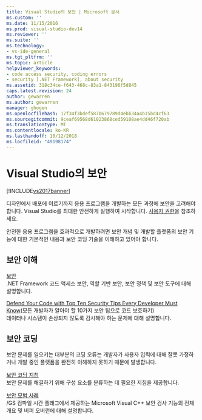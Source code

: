 ```yaml
---
title: Visual Studio의 보안 | Microsoft 문서
ms.custom: ''
ms.date: 11/15/2016
ms.prod: visual-studio-dev14
ms.reviewer: ''
ms.suite: ''
ms.technology:
- vs-ide-general
ms.tgt_pltfrm: ''
ms.topic: article
helpviewer_keywords:
- code access security, coding errors
- security [.NET Framework], about security
ms.assetid: 318c34ce-f643-468c-83a1-843196f5d845
caps.latest.revision: 24
author: gewarren
ms.author: gewarren
manager: ghogen
ms.openlocfilehash: 17f34f3bdef587b679789d4ebb34a4b15bd4cf63
ms.sourcegitcommit: 9ceaf69568d61023868ced59108ae4dd46f720ab
ms.translationtype: MT
ms.contentlocale: ko-KR
ms.lasthandoff: 10/12/2018
ms.locfileid: "49198174"
---
```

# <a name="security-in-visual-studio"></a>Visual Studio의 보안
[!INCLUDE[vs2017banner](../includes/vs2017banner.md)]

디자인에서 배포에 이르기까지 응용 프로그램을 개발하는 모든 과정에 보안을 고려해야 합니다. Visual Studio를 최대한 안전하게 실행하여 시작합니다. [사용자 권한](../ide/user-permissions-and-visual-studio.md)을 참조하세요.  
  
 안전한 응용 프로그램을 효과적으로 개발하려면 보안 개념 및 개발할 플랫폼의 보안 기능에 대한 기본적인 내용과 보안 코딩 기술을 이해하고 있어야 합니다.  
  
## <a name="understanding-security"></a>보안 이해  
 [보안](http://msdn.microsoft.com/library/9a9621d7-8883-4a4f-a874-65e8e09e20a6)  
 .NET Framework 코드 액세스 보안, 역할 기반 보안, 보안 정책 및 보안 도구에 대해 설명합니다.  
  
 [Defend Your Code with Top Ten Security Tips Every Developer Must Know](http://go.microsoft.com/fwlink/?LinkId=72877)(모든 개발자가 알아야 할 10가지 보안 팁으로 코드 보호하기)  
 데이터나 시스템이 손상되지 않도록 감시해야 하는 문제에 대해 설명합니다.  
  
## <a name="coding-for-security"></a>보안 코딩  
 보안 문제를 일으키는 대부분의 코딩 오류는 개발자가 사용자 입력에 대해 잘못 가정하거나 개발 중인 플랫폼을 완전히 이해하지 못하기 때문에 발생합니다.  
  
 [보안 코딩 지침](http://msdn.microsoft.com/library/4f882d94-262b-4494-b0a6-ba9ba1f5f177)  
 보안 문제를 해결하기 위해 구성 요소를 분류하는 데 필요한 지침을 제공합니다.  
  
 [보안 모범 사례](http://msdn.microsoft.com/library/86acaccf-cdb4-4517-bd58-553618e3ec42)  
 /GS 컴파일 시간 플래그에서 제공하는 Microsoft Visual C++ 보안 검사 기능의 전체 개요 및 버퍼 오버런에 대해 설명합니다.



